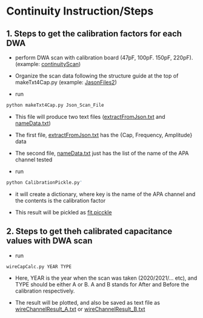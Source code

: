 # Continuity Instruction/Steps 

## 1. Steps to get the calibration factors for each DWA
* perform DWA scan with calibration board (47pF, 100pF. 150pF, 220pF). (example: [continuityScan](https://github.com/dunewires/ElectricalMethod/tree/development/Continuity/continuityScan))

* Organize the scan data following the structure guide at the top of makeTxt4Cap.py (example: [JasonFiles2](https://github.com/dunewires/ElectricalMethod/tree/development/Continuity/JsonFiles2)) 

* run 
```bash
python makeTxt4Cap.py Json_Scan_File
```

* This file will produce two text files ([extractFromJson.txt](https://github.com/dunewires/ElectricalMethod/blob/development/Continuity/extractFromJson.txt) and [nameData.txt](https://github.com/dunewires/ElectricalMethod/blob/development/Continuity/nameData.txt))

* The first file, [extractFromJson.txt](https://github.com/dunewires/ElectricalMethod/blob/development/Continuity/extractFromJson.txt) has the {Cap, Frequency, Amplitude} data 

* The second file, [nameData.txt](https://github.com/dunewires/ElectricalMethod/blob/development/Continuity/nameData.txt) just has the list of the name of the APA channel tested 

* run 
```bash
python CalibrationPickle.py' 
```

* it will create a dictionary, where key is the name of the APA channel and the contents is the calibration factor

* This result will be pickled as [fit.picckle](https://github.com/dunewires/ElectricalMethod/blob/development/Continuity/fit.pickle)

## 2. Steps to get theh calibrated capacitance values with DWA scan 
* run 
```bash
wireCapCalc.py YEAR TYPE
```

* Here, YEAR is the year when the scan was taken (2020/2021/... etc), and TYPE should be either A or B. A and B stands for After and Before the calibration respectively. 

* The result will be plotted, and also be saved as text file as  [wireChannelResult_A.txt](https://github.com/dunewires/ElectricalMethod/blob/development/Continuity/wireChannelResult_A.txt) or [wireChannelResult_B.txt](https://github.com/dunewires/ElectricalMethod/blob/development/Continuity/wireChannelResult_B.txt)
 
